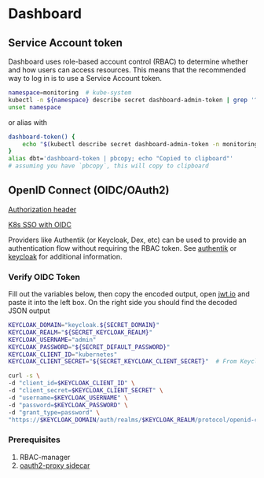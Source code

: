# Dashboard

## Service Account token

Dashboard uses role-based account control (RBAC) to determine whether and how users can access
resources. This means that the recommended way to log in is to use a Service Account token.

<!-- ```sh
# Create Service Account
NAMESPACE=monitoring  # kube-system
kubectl -n ${NAMESPACE} create serviceaccount dashboard-admin
# Give admin rights to account (automatically created by Helm chart)
kubectl create clusterrolebinding dashboard-admin --serviceaccount=${NAMESPACE}:dashboard-admin --clusterrole=cluster-admin
unset NAMESPACE
``` -->

```sh
namespace=monitoring  # kube-system
kubectl -n ${namespace} describe secret dashboard-admin-token | grep '^token' | awk '{ print $2 }'
unset namespace
```

or alias with

```sh
dashboard-token() {
    echo "$(kubectl describe secret dashboard-admin-token -n monitoring | grep '^token' | awk '{ print $2 }')"
}
alias dbt='dashboard-token | pbcopy; echo "Copied to clipboard"'
# assuming you have `pbcopy`, this will copy to clipboard
```

## OpenID Connect (OIDC/OAuth2)

[Authorization header](https://github.com/kubernetes/dashboard/blob/master/docs/user/access-control/README.md#authorization-header)

[K8s SSO with OIDC](https://medium.com/@hbceylan/deep-dive-kubernetes-single-sign-on-sso-with-openid-connection-via-g-suite-a4f01bd4a48f)

Providers like Authentik (or Keycloak, Dex, etc) can be used to provide an authentication flow
without requiring the RBAC token. See [authentik](../../security/authentik/README.md)
or [keycloak](../../security/keycloak/README.md) for additional
information.

### Verify OIDC Token

Fill out the variables below, then copy the encoded output, open [jwt.io](https://jwt.io#debugger-io)
and paste it into the left box. On the right side you should find the decoded JSON output

```sh
KEYCLOAK_DOMAIN="keycloak.${SECRET_DOMAIN}"
KEYCLOAK_REALM="${SECRET_KEYCLOAK_REALM}"
KEYCLOAK_USERNAME="admin"
KEYCLOAK_PASSWORD="${SECRET_DEFAULT_PASSWORD}"
KEYCLOAK_CLIENT_ID="kubernetes"
KEYCLOAK_CLIENT_SECRET="${SECRET_KEYCLOAK_CLIENT_SECRET}"  # From Keycloak Client

curl -s \
-d "client_id=$KEYCLOAK_CLIENT_ID" \
-d "client_secret=$KEYCLOAK_CLIENT_SECRET" \
-d "username=$KEYCLOAK_USERNAME" \
-d "password=$KEYCLOAK_PASSWORD" \
-d "grant_type=password" \
"https://$KEYCLOAK_DOMAIN/auth/realms/$KEYCLOAK_REALM/protocol/openid-connect/token" | jq -r '.access_token'
```

### Prerequisites

1. RBAC-manager
2. [oauth2-proxy sidecar](https://www.reddit.com/r/kubernetes/comments/nk0mss/kubernetes_dashboard_with_keycloak/gzb1o1t/)
